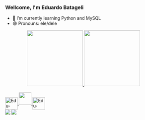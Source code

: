 ### Wellcome, I'm Eduardo Batageli
- 🌱 I’m currently learning Python and MySQL
- 😄 Pronouns: ele/dele

<div align="center">
  <a href="https://github.com/EduBatageli">
  <img height="180em" src="https://github-readme-stats.vercel.app/api?username=EduBatageli&show_icons=true&theme=dark&include_all_commits=true&count_private=true"/>
  <img height="180em" src="https://github-readme-stats.vercel.app/api/top-langs/?username=EduBatageli&layout=compact&langs_count=7&theme=dark"/>
</div>
<div style="display: inline_block"><br>
   <img align="center" alt="Edu-MySQL" height="40" width="40" src="https://cdn.jsdelivr.net/gh/devicons/devicon/icons/mysql/mysql-original-wordmark.svg" />
   <img aling="center alt = "Edu-Python" height="40" whidth="40" src="https://cdn.jsdelivr.net/gh/devicons/devicon/icons/python/python-original.svg" />
   <img align="center" alt="Edu-Jupyter" height="40" width="40" src="https://cdn.jsdelivr.net/gh/devicons/devicon/icons/jupyter/jupyter-original-wordmark.svg" />
</div>

<div> 
  <a href="https://www.instagram.com/edubatageli" target="_blank"><img src="https://img.shields.io/badge/-Instagram-%23E4405F?style=for-the-badge&logo=instagram&logoColor=white" target="_blank"></a>
  <a href="https://www.linkedin.com/in/eduardo-moura-batageli-5b4250240/" target="_blank"><img src="https://img.shields.io/badge/-LinkedIn-%230077B5?style=for-the-badge&logo=linkedin&logoColor=white" target="_blank"></a> 
</div>

<!--
**EduBatageli/EduBatageli** is a ✨ _special_ ✨ repository because its `README.md` (this file) appears on your GitHub profile.

Here are some ideas to get you started:

- 🔭 I’m currently working on ...
- 🌱 I’m currently learning Python and MySQL
- 👯 I’m looking to collaborate on ...
- 🤔 I’m looking for help with ...
- 💬 Ask me about ...
- 📫 How to reach me: ...
- 😄 Pronouns: ...
- ⚡ Fun fact: ...
-->
